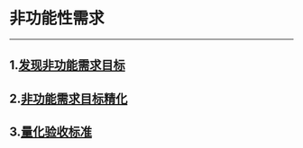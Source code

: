 # 非功能性需求

---

## 1.[发现非功能需求目标](/发现非功能需求目标.md)

## 2.[非功能需求目标精化](/非功能需求目标精化.md)

## 3.[量化验收标准](/量化验收标准.md)

